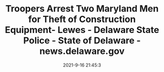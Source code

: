 ---
"title": "Troopers Arrest Two Maryland Men for Theft of Construction Equipment- Lewes - Delaware State Police - State of Delaware - news.delaware.gov"
"date": "2021-9-16 21:45:3"
"feed_name": "GOOGLENEWSCONSTRUCTION"
"feed_website": "https://news.google.com/search?q=construction%2Bincident&hl=en-US&gl=US&ceid=US:en"
"feed_rss": "https://news.google.com/rss/search?q=construction%2Bincident&hl=en-US&gl=US&ceid=US:en"
"link": "https://dsp.delaware.gov/2021/09/16/troopers-arrest-two-maryland-men-for-theft-of-construction-equipment-lewes/"
"file": "_posts/2021-1-1-242eb27a6274d3b9e7f1dea91e7fe4b0c238221c.md"
"accident": "1"
"drilling": "0"
"dead": "0"
"injured": "0"
---
